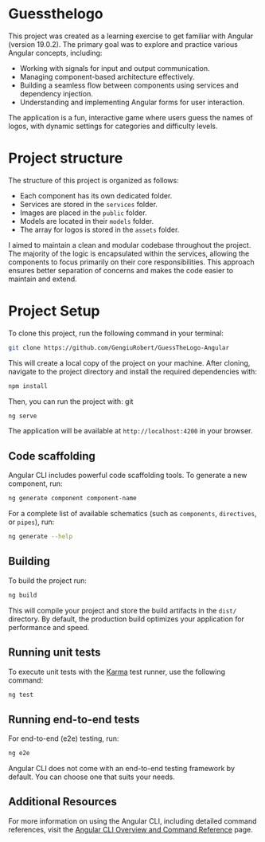 # Guessthelogo

This project was created as a learning exercise to get familiar with Angular (version 19.0.2). The primary goal was to explore and practice various Angular concepts, including:

* Working with signals for input and output communication.
* Managing component-based architecture effectively.
* Building a seamless flow between components using services and dependency injection.
* Understanding and implementing Angular forms for user interaction.

The application is a fun, interactive game where users guess the names of logos, with dynamic settings for categories and difficulty levels.

# Project structure

The structure of this project is organized as follows:

* Each component has its own dedicated folder.
* Services are stored in the `services` folder.
* Images are placed in the `public` folder.
* Models are located in their `models` folder.
* The array for logos is stored in the `assets` folder.

I aimed to maintain a clean and modular codebase throughout the project. The majority of the logic is encapsulated within the services, allowing the components to focus primarily on their core responsibilities. This approach ensures better separation of concerns and makes the code easier to maintain and extend.

# Project Setup

To clone this project, run the following command in your terminal:

```bash
git clone https://github.com/GengiuRobert/GuessTheLogo-Angular
```

This will create a local copy of the project on your machine. After cloning, navigate to the project directory and install the required dependencies with:

```bash
npm install
```

Then, you can run the project with:
git 
```bash
ng serve
```

The application will be available at `http://localhost:4200` in your browser.

## Code scaffolding

Angular CLI includes powerful code scaffolding tools. To generate a new component, run:

```bash
ng generate component component-name
```

For a complete list of available schematics (such as `components`, `directives`, or `pipes`), run:

```bash
ng generate --help
```

## Building

To build the project run:

```bash
ng build
```

This will compile your project and store the build artifacts in the `dist/` directory. By default, the production build optimizes your application for performance and speed.

## Running unit tests

To execute unit tests with the [Karma](https://karma-runner.github.io) test runner, use the following command:

```bash
ng test
```

## Running end-to-end tests

For end-to-end (e2e) testing, run:

```bash
ng e2e
```

Angular CLI does not come with an end-to-end testing framework by default. You can choose one that suits your needs.

## Additional Resources

For more information on using the Angular CLI, including detailed command references, visit the [Angular CLI Overview and Command Reference](https://angular.dev/tools/cli) page.
